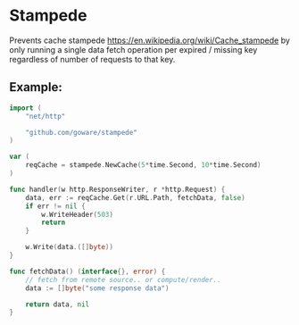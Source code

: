 # Stampede

Prevents cache stampede https://en.wikipedia.org/wiki/Cache_stampede by only running a single data fetch operation per expired / missing key regardless of number of requests to that key.

## Example:

```go
import (
	"net/http"

	"github.com/goware/stampede"
)

var (
	reqCache = stampede.NewCache(5*time.Second, 10*time.Second)
)

func handler(w http.ResponseWriter, r *http.Request) {	
	data, err := reqCache.Get(r.URL.Path, fetchData, false)	
	if err != nil {	
		w.WriteHeader(503)
		return	
	}

	w.Write(data.([]byte))
}

func fetchData() (interface{}, error) {	
	// fetch from remote source.. or compute/render..
	data := []byte("some response data")

	return data, nil	
}
```
